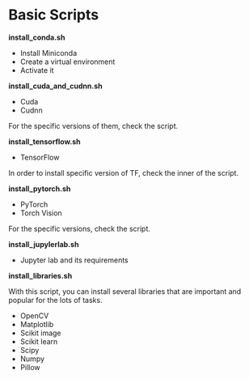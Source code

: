 # Basic Scripts

**install_conda.sh**

- Install Miniconda 
- Create a virtual environment
- Activate it

**install_cuda_and_cudnn.sh**

- Cuda
- Cudnn

For the specific versions of them, check the script.

**install_tensorflow.sh**

- TensorFlow

In order to install specific version of TF, check the inner of the script.

**install_pytorch.sh**

- PyTorch 
- Torch Vision 

For the specific versions, check the script.

**install_jupylerlab.sh**

- Jupyter lab and its requirements

**install_libraries.sh**

With this script, you can install several libraries that are important and popular for the lots of tasks.
- OpenCV
- Matplotlib
- Scikit image
- Scikit learn
- Scipy
- Numpy
- Pillow
